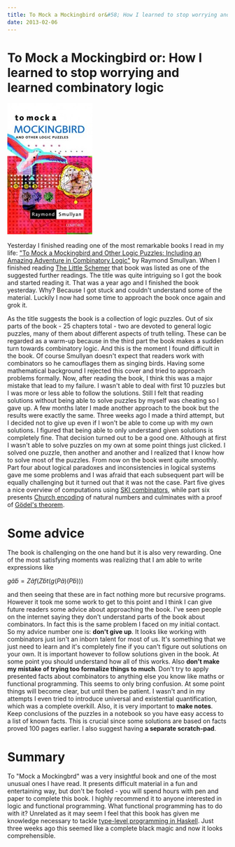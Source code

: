 ```yaml
---
title: To Mock a Mockingbird or&#58; How I learned to stop worrying and learned combinatory logic
date: 2013-02-06
---
```


To Mock a Mockingbird or: How I learned to stop worrying and learned combinatory logic
======================================================================================

[![mockingbird](/images/blog/mockingbird-194x300.jpg)](/images/blog/mockingbird.jpg)

Yesterday I finished reading one of the most remarkable books I read in my life:
["To Mock a Mockingbird and Other Logic Puzzles: Including an Amazing Adventure
in Combinatory Logic"](http://en.wikipedia.org/wiki/To_Mock_a_Mockingbird) by
Raymond Smullyan. When I finished reading [The Little
Schemer](/blog/2013-01-08-the-little-schemer-book-review.html) that book was
listed as one of the suggested further readings. The title was quite intriguing
so I got the book and started reading it. That was a year ago and I finished the
book yesterday. Why? Because I got stuck and couldn't understand some of the
material. Luckily I now had some time to approach the book once again and grok
it.

As the title suggests the book is a collection of logic puzzles. Out of six
parts of the book - 25 chapters total - two are devoted to general logic
puzzles, many of them about different aspects of truth telling. These can be
regarded as a warm-up because in the third part the book makes a sudden turn
towards combinatory logic. And this is the moment I found difficult in the book.
Of course Smullyan doesn't expect that readers work with combinators so he
camouflages them as singing birds. Having some mathematical background I
rejected this cover and tried to approach problems formally. Now, after reading
the book, I think this was a major mistake that lead to my failure. I wasn't
able to deal with first 10 puzzles but I was more or less able to follow the
solutions.  Still I felt that reading solutions without being able to solve
puzzles by myself was cheating so I gave up. A few months later I made another
approach to the book but the results were exactly the same. Three weeks ago I
made a third attempt, but I decided not to give up even if I won't be able to
come up with my own solutions. I figured that being able to only understand
given solutions is completely fine. That decision turned out to be a good one.
Although at first I wasn't able to solve puzzles on my own at some point things
just clicked. I solved one puzzle, then another and another and I realized that
I know how to solve most of the puzzles. From now on the book went quite
smoothly. Part four about logical paradoxes and inconsistencies in logical
systems gave me some problems and I was afraid that each subsequent part will be
equally challenging but it turned out that it was not the case. Part five gives
a nice overview of computations using [SKI
combinators](http://en.wikipedia.org/wiki/SKI_combinator_calculus), while part
six presents [Church encoding](http://en.wikipedia.org/wiki/Church_encoding) of
natural numbers and culminates with a proof of [Gödel's
theorem](http://en.wikipedia.org/wiki/G%C3%B6del%27s_incompleteness_theorems).

Some advice
===========

The book is challenging on the one hand but it is also very rewarding. One of
the most satisfying moments was realizing that I am able to write expressions
like

$g\tilde{a}\tilde{b} = Z\tilde{a}f(Z\tilde{b}t(g(P\tilde{a})(P\tilde{b})))$

and then seeing that these are in fact nothing more but recursive programs.
However it took me some work to get to this point and I think I can give future
readers some advice about approaching the book. I've seen people on the internet
saying they don't understand parts of the book about combinators. In fact this
is the same problem I faced on my initial contact. So my advice number one is:
**don't give up**. It looks like working with combinators just isn't an inborn
talent for most of us. It's something that we just need to learn and it's
completely fine if you can't figure out solutions on your own.  It is important
however to follow solutions given in the book. At some point you should
understand how all of this works. Also **don't make my mistake of trying too
formalize things to much**. Don't try to apply presented facts about combinators
to anything else you know like maths or functional programming. This seems to
only bring confusion. At some point things will become clear, but until then be
patient. I wasn't and in my attempts I even tried to introduce universal and
existential quantification, which was a complete overkill. Also, it is very
important to **make notes**. Keep conclusions of the puzzles in a notebook so
you have easy access to a list of known facts. This is crucial since some
solutions are based on facts proved 100 pages earlier. I also suggest having **a
separate scratch-pad**.

Summary
=======

To "Mock a Mockingbrd" was a very insightful book and one of the most unusual
ones I have read. It presents difficult material in a fun and entertaining way,
but don't be fooled - you will spend hours with pen and paper to complete this
book. I highly recommend it to anyone interested in logic and functional
programming. What functional programming has to do with it? Unrelated as it may
seem I feel that this book has given me knowledge necessary to tackle
[type-level programming in
Haskell](http://www.haskell.org/haskellwiki/Type_arithmetic). Just three weeks
ago this seemed like a complete black magic and now it looks comprehensible.

